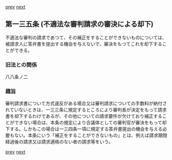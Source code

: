 [prev](/specific/markdowns/特許法/197_Mp-Ch_6-At_134_3.md)
[next](/specific/markdowns/特許法/199_Mp-Ch_6-At_136.md)
## 第一三五条 (不適法な審判請求の審決による却下)
不適法な審判の請求であつて、その補正をすることができないものについては、被請求人に答弁書を提出する機会を与えないで、審決をもつてこれを却下することができる。

### 旧法との関係
八八条ノ二

### 趣旨
審判請求書について方式違反がある場合又は審判請求についての手数料が納付されていないときは、一三三条に規定するところにより審判長が決定をもって請求書を却下するわけであるが、その他についての請求要件が欠けており補正することができない場合は、本条の規定により合議体としての審判官が審決をもって却下する。しかもこの場合は一三四条一項に規定する答弁書提出の機会を与える必要もない。本条にいう「補正をすることができないもの」とは、例えば請求期間経過後の請求又は請求適格のない者の請求等をいう。

[prev](/specific/markdowns/特許法/197_Mp-Ch_6-At_134_3.md)
[next](/specific/markdowns/特許法/199_Mp-Ch_6-At_136.md)